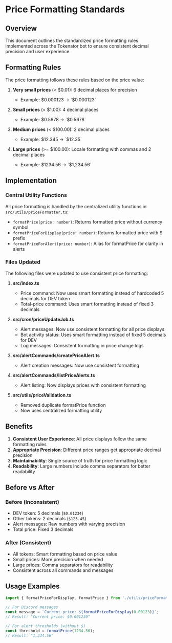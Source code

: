 # Price Formatting Standards

## Overview

This document outlines the standardized price formatting rules implemented across the Tokenator bot to ensure consistent decimal precision and user experience.

## Formatting Rules

The price formatting follows these rules based on the price value:

1. **Very small prices** (< $0.01): 6 decimal places for precision
   - Example: $0.000123 → `$0.000123`

2. **Small prices** (< $1.00): 4 decimal places
   - Example: $0.5678 → `$0.5678`

3. **Medium prices** (< $100.00): 2 decimal places
   - Example: $12.345 → `$12.35`

4. **Large prices** (>= $100.00): Locale formatting with commas and 2 decimal places
   - Example: $1234.56 → `$1,234.56`

## Implementation

### Central Utility Functions

All price formatting is handled by the centralized utility functions in `src/utils/priceFormatter.ts`:

- `formatPrice(price: number)`: Returns formatted price without currency symbol
- `formatPriceForDisplay(price: number)`: Returns formatted price with $ prefix
- `formatPriceForAlert(price: number)`: Alias for formatPrice for clarity in alerts

### Files Updated

The following files were updated to use consistent price formatting:

1. **src/index.ts**
   - Price command: Now uses smart formatting instead of hardcoded 5 decimals for DEV token
   - Total-price command: Uses smart formatting instead of fixed 3 decimals

2. **src/cron/priceUpdateJob.ts**
   - Alert messages: Now use consistent formatting for all price displays
   - Bot activity status: Uses smart formatting instead of fixed 5 decimals for DEV
   - Log messages: Consistent formatting in price change logs

3. **src/alertCommands/createPriceAlert.ts**
   - Alert creation messages: Now use consistent formatting

4. **src/alertCommands/listPriceAlerts.ts**
   - Alert listing: Now displays prices with consistent formatting

5. **src/utils/priceValidation.ts**
   - Removed duplicate formatPrice function
   - Now uses centralized formatting utility

## Benefits

1. **Consistent User Experience**: All price displays follow the same formatting rules
2. **Appropriate Precision**: Different price ranges get appropriate decimal precision
3. **Maintainability**: Single source of truth for price formatting logic
4. **Readability**: Large numbers include comma separators for better readability

## Before vs After

### Before (Inconsistent)
- DEV token: 5 decimals (`$0.01234`)
- Other tokens: 2 decimals (`$123.45`)
- Alert messages: Raw numbers with varying precision
- Total price: Fixed 3 decimals

### After (Consistent)
- All tokens: Smart formatting based on price value
- Small prices: More precision when needed
- Large prices: Comma separators for readability
- Consistent across all commands and messages

## Usage Examples

```typescript
import { formatPriceForDisplay, formatPrice } from './utils/priceFormatter';

// For Discord messages
const message = `Current price: ${formatPriceForDisplay(0.00123)}`;
// Result: "Current price: $0.001230"

// For alert thresholds (without $)
const threshold = formatPrice(1234.56);
// Result: "1,234.56"
```
